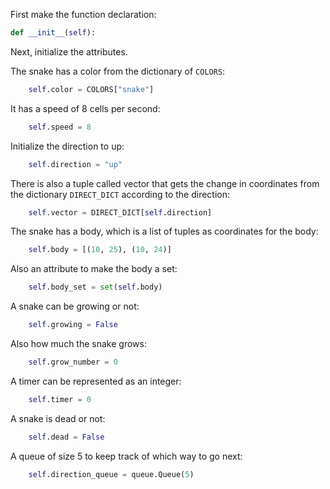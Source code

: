 <!--title={__init__ explained}-->

<!--badges={Software Engineering:36,Python:60,Tinkerer:29}-->

<!--concepts={Invoke Init, Class Variables, Tuples}-->

First make the function declaration:

```python
def __init__(self):
```

Next, initialize the attributes.

The snake has a color from the dictionary of `COLORS`:

```python
	self.color = COLORS["snake"]
```

It has a speed of 8 cells per second:

```python
	self.speed = 8 
```

Initialize the direction to up:

```python
	self.direction = "up"
```

There is also a tuple called vector that gets the change in coordinates from the dictionary `DIRECT_DICT` according to the direction:

```python
	self.vector = DIRECT_DICT[self.direction]
```

The snake has a body, which is a list of tuples as coordinates for the body:

```python
	self.body = [(10, 25), (10, 24)]
```

Also an attribute to make the body a set:

```python
	self.body_set = set(self.body)
```

A snake can be growing or not:

```python
	self.growing = False
```

Also how much the snake grows:

```python
	self.grow_number = 0
```

A timer can be represented as an integer:

```python
	self.timer = 0
```

A snake is dead or not:

```python
	self.dead = False
```

A queue of size 5 to keep track of which way to go next:

```python
	self.direction_queue = queue.Queue(5)
```

